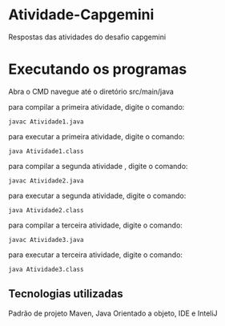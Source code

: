 # Atividade-Capgemini
 Respostas das atividades do desafio capgemini
<h1>Executando os programas</h1>
Abra o CMD navegue até o diretório src/main/java

para compilar a primeira atividade, digite o comando:
```shell script  
javac Atividade1.java
```
para executar a primeira atividade, digite o comando:
```shell script  
java Atividade1.class
```

para compilar a segunda atividade , digite o comando:
```shell script  
javac Atividade2.java
```
para executar a segunda atividade, digite o comando:
```shell script  
java Atividade2.class
```

para compilar a terceira atividade, digite o comando:
```shell script  
javac Atividade3.java
````
para executar a terceira atividade, digite o comando:
```shell script  
java Atividade3.class 
```

<h2>Tecnologias utilizadas</h2>

Padrão de projeto Maven,
Java Orientado a objeto,
IDE e InteliJ
